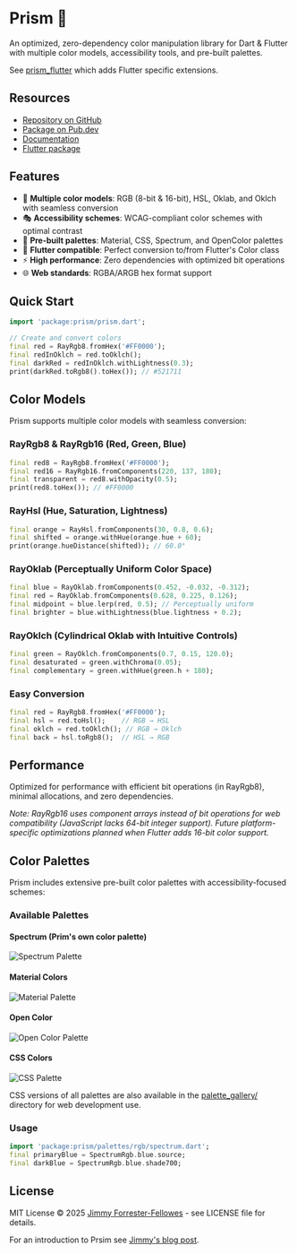# Prism 🌈

An optimized, zero-dependency color manipulation library for Dart & Flutter with multiple color models, accessibility tools, and pre-built palettes.

See [prism_flutter](https://pub.dev/packages/prism_flutter) which adds Flutter specific extensions.

## Resources

- [Repository on GitHub](https://github.com/jimmyff/prism/tree/main/packages/prism)
- [Package on Pub.dev](https://pub.dev/packages/prism)
- [Documentation](https://pub.dev/documentation/prism/latest/)
- [Flutter package](https://pub.dev/packages/prism_flutter)

## Features

- 🎨 **Multiple color models**: RGB (8-bit & 16-bit), HSL, Oklab, and Oklch with seamless conversion
- 🎭 **Accessibility schemes**: WCAG-compliant color schemes with optimal contrast
- 🎨 **Pre-built palettes**: Material, CSS, Spectrum, and OpenColor palettes
- 📱 **Flutter compatible**: Perfect conversion to/from Flutter's Color class
- ⚡ **High performance**: Zero dependencies with optimized bit operations 
- 🌐 **Web standards**: RGBA/ARGB hex format support

## Quick Start

```dart
import 'package:prism/prism.dart';

// Create and convert colors
final red = RayRgb8.fromHex('#FF0000');
final redInOklch = red.toOklch();
final darkRed = redInOklch.withLightness(0.3);
print(darkRed.toRgb8().toHex()); // #521711

```

## Color Models

Prism supports multiple color models with seamless conversion:

### RayRgb8 & RayRgb16 (Red, Green, Blue)

```dart
final red8 = RayRgb8.fromHex('#FF0000');
final red16 = RayRgb16.fromComponents(220, 137, 180);
final transparent = red8.withOpacity(0.5);
print(red8.toHex()); // #FF0000
```

### RayHsl (Hue, Saturation, Lightness)

```dart
final orange = RayHsl.fromComponents(30, 0.8, 0.6);
final shifted = orange.withHue(orange.hue + 60);
print(orange.hueDistance(shifted)); // 60.0°
```

### RayOklab (Perceptually Uniform Color Space)

```dart
final blue = RayOklab.fromComponents(0.452, -0.032, -0.312);
final red = RayOklab.fromComponents(0.628, 0.225, 0.126);
final midpoint = blue.lerp(red, 0.5); // Perceptually uniform
final brighter = blue.withLightness(blue.lightness + 0.2);
```

### RayOklch (Cylindrical Oklab with Intuitive Controls)

```dart
final green = RayOklch.fromComponents(0.7, 0.15, 120.0);
final desaturated = green.withChroma(0.05);
final complementary = green.withHue(green.h + 180);
```

### Easy Conversion

```dart
final red = RayRgb8.fromHex('#FF0000');
final hsl = red.toHsl();    // RGB → HSL
final oklch = red.toOklch(); // RGB → Oklch
final back = hsl.toRgb8();  // HSL → RGB
```

## Performance

Optimized for performance with efficient bit operations (in RayRgb8), minimal allocations, and zero dependencies.

_Note: RayRgb16 uses component arrays instead of bit operations for web compatibility (JavaScript lacks 64-bit integer support). Future platform-specific optimizations planned when Flutter adds 16-bit color support._

## Color Palettes

Prism includes extensive pre-built color palettes with accessibility-focused schemes:

### Available Palettes

#### Spectrum (Prim's own color palette)

![Spectrum Palette](https://raw.githubusercontent.com/jimmyff/prism/refs/heads/main/palette_gallery/Spectrum.png)

#### Material Colors

![Material Palette](https://raw.githubusercontent.com/jimmyff/prism/refs/heads/main/palette_gallery/Material.png)

#### Open Color

![Open Color Palette](https://raw.githubusercontent.com/jimmyff/prism/refs/heads/main/palette_gallery/OpenColor.png)

#### CSS Colors  

![CSS Palette](https://raw.githubusercontent.com/jimmyff/prism/refs/heads/main/palette_gallery/Css.png)

CSS versions of all palettes are also available in the [palette_gallery/](https://github.com/jimmyff/prism/tree/main/palette_gallery/) directory for web development use.

### Usage

```dart
import 'package:prism/palettes/rgb/spectrum.dart';
final primaryBlue = SpectrumRgb.blue.source;
final darkBlue = SpectrumRgb.blue.shade700;
```

## License

MIT License © 2025 [Jimmy Forrester-Fellowes](https://github.com/jimmyff) - see LICENSE file for details.

For an introduction to Prsim see [Jimmy's blog post](https://www.jimmyff.co.uk/blog/prism-dart-flutter-color-package/).
